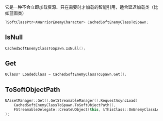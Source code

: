 它是一种不会立即加载资源、只在需要时才加载的智能引用，适合延迟加载类（比如蓝图类）

```cpp
TSoftClassPtr<AWarriorEnemyCharacter> CachedSoftEnemyClassToSpawn;
```

## IsNull
```cpp
CachedSoftEnemyClassToSpawn.IsNull();
```

## Get

```cpp
UClass* LoadedClass = CachedSoftEnemyClassToSpawn.Get();
```


## ToSoftObjectPath

```cpp
UAssetManager::Get().GetStreamableManager().RequestAsyncLoad(  
    CachedSoftEnemyClassToSpawn.ToSoftObjectPath(),  
    FStreamableDelegate::CreateUObject(this, &ThisClass::OnEnemyClassLoaded)  
);
```